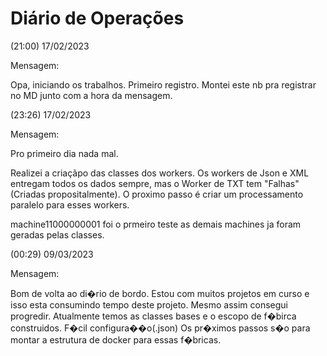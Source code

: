 
# Diário de Operações

(21:00) 17/02/2023

Mensagem:

Opa, iniciando os trabalhos. Primeiro registro. Montei este nb pra registrar no MD junto com a hora da mensagem.


(23:26) 17/02/2023

Mensagem:

Pro primeiro dia nada mal.

Realizei a criaçãpo das classes dos workers. Os workers de Json e XML entregam todos os dados sempre, mas o Worker de TXT tem "Falhas" (Criadas propositalmente).
O proximo passo é criar um processamento paralelo para esses workers.

machine11000000001 foi o prmeiro teste
as demais machines ja foram geradas pelas classes.


(00:29) 09/03/2023

Mensagem:

Bom de volta ao di�rio de bordo. Estou com muitos projetos em curso e isso esta consumindo tempo deste projeto.
Mesmo assim consegui progredir. Atualmente temos as classes bases e o escopo de f�birca construidos. F�cil configura��o(.json)
Os pr�ximos passos s�o para montar a estrutura de docker para essas f�bricas.
